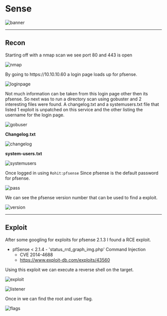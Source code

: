 <h1>Sense</h1>

![banner](https://imgur.com/MgzNLdR.png)

<hr></hr>

<h2>Recon</h2>

<p>Starting off with a nmap scan we see port 80 and 443 is open</p>

![nmap](https://imgur.com/v1e7F8o.png)


<p>By going to https://10.10.10.60 a login page loads up for pfsense.</p>

![loginpage](https://imgur.com/XMDZiMD.png)

Not much information can be taken from this login page other then its pfsense.
So next was to run a directory scan using gobuster and 2 interesting files were found. A changelog.txt and a systemusers.txt file that listed 1 exploit is unpatched on this service and the other listing the username for the login page.

![gobuser](https://imgur.com/kvFO8T8.png)

<b>Changelog.txt</b>

![changelog](https://imgur.com/YwC1qi6.png)

<b>system-users.txt</b>

![systemusers](https://imgur.com/KzHy2RF.png)

Once logged in using <code>Rohit:pfsense</code>
Since pfsense is the default password for pfsense.

![pass](https://imgur.com/6PSIo6A.png)

We can see the pfsense version number that can be used to find a exploit. 

![version](https://imgur.com/HmMH8ov.png)

<hr></hr>

<h2>Exploit</h2>

After some googling for exploits for pfsense 2.1.3 I found a RCE exploit.

- pfSense < 2.1.4 - 'status_rrd_graph_img.php' Command Injection
    - CVE 2014-4688
    - https://www.exploit-db.com/exploits/43560

Using this exploit we can execute a reverse shell on the target.

![exploit](https://imgur.com/RHo0fyq.png)

![listener](https://imgur.com/IBCGwH7.png)

Once in we can find the root and user flag.

![flags](https://imgur.com/Bq4qGGT.png)